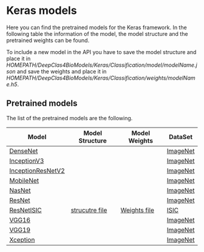 ﻿# Keras models

Here you can find the pretrained models for the Keras framework. In the following table the information of the model, the model structure and the pretrained weights can be found.

To include a new model in the API you have to save the model structure and place it in *HOMEPATH/DeepClas4BioModels/Keras/Classification/model/modelName.json*  and save the weights and place it in *HOMEPATH/DeepClas4BioModels/Keras/Classification/weights/modelName.h5*.

## Pretrained models
The list of the pretrained models are the following.

| Model | Model Structure | Model Weights | DataSet |
|-------|-----------------|---------------|---------|
|[DenseNet](https://arxiv.org/abs/1404.1869)| | | [ImageNet](http://www.image-net.org/) |
|[InceptionV3](https://arxiv.org/abs/1512.00567)| | | [ImageNet](http://www.image-net.org/) |
|[InceptionResNetV2](https://arxiv.org/abs/1602.07261)| | | [ImageNet](http://www.image-net.org/) |
|[MobileNet](https://arxiv.org/abs/1704.04861)| | | [ImageNet](http://www.image-net.org/) |
|[NasNet](https://arxiv.org/abs/1707.07012)| | | [ImageNet](http://www.image-net.org/) |
|[ResNet](https://arxiv.org/abs/1512.03385) | | | [ImageNet](http://www.image-net.org/) |
|[ResNetISIC](https://arxiv.org/abs/1512.03385) | [strucutre file](https://unirioja-my.sharepoint.com/:u:/g/personal/adines_unirioja_es/EVNjE2vxXAFJvBcMzke1iHYBVL0GGTCkX3WKCrVMzCLrdA?download=1) | [Weights file](https://unirioja-my.sharepoint.com/:u:/g/personal/adines_unirioja_es/Eb61Ld1zqdFJlMxANXS1ANABjRMZ-FZnLuadeGn-2bFnCA?download=1) | [ISIC](https://www.isic-archive.com/#!/topWithHeader/wideContentTop/main) |
|[VGG16](https://arxiv.org/pdf/1409.1556.pdf) | | | [ImageNet](http://www.image-net.org/) |
|[VGG19](https://arxiv.org/pdf/1409.1556.pdf) | | | [ImageNet](http://www.image-net.org/) |
|[Xception](http://openaccess.thecvf.com/content_cvpr_2017/papers/Chollet_Xception_Deep_Learning_CVPR_2017_paper.pdf) | | | [ImageNet](http://www.image-net.org/) |
